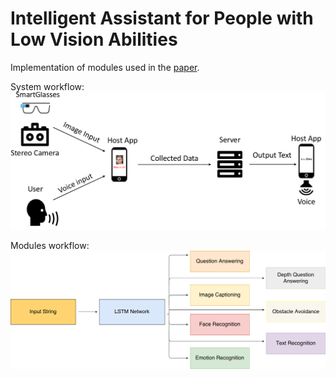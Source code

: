 # Intelligent Assistant for People with Low Vision Abilities

Implementation of modules used in the [paper](https://www.researchgate.net/publication/319956300_Intelligent_Assistant_for_People_with_Low_Vision_Abilities).

System workflow:
![Outer Flow](https://raw.githubusercontent.com/BAILOOL/Assistant-for-People-with-Low-Vision/master/Outer_Flow.png?raw=true "Outer Flow")

Modules workflow:
![Inner Flow](https://raw.githubusercontent.com/BAILOOL/Assistant-for-People-with-Low-Vision/master/Inner_Flow.png?raw=true "Inner Flow")

